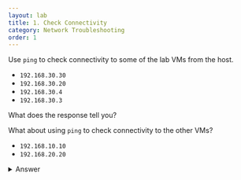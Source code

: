 ```yaml
---
layout: lab
title: 1. Check Connectivity
category: Network Troubleshooting
order: 1
---
```

Use `ping` to check connectivity to some of the lab VMs from the host.

- `192.168.30.30`
- `192.168.30.20`
- `192.168.30.4`
- `192.168.30.3`

What does the response tell you?

What about using `ping` to check connectivity to the other VMs?

- `192.168.10.10`
- `192.168.20.20`

<details>
<summary markdown="span"> Answer </summary>
First, You should see that the first 4 IPs all respond to ping with responses similar to this:

```
PS C:\Users\rgadmin> ping 192.168.30.30

Pinging 192.168.30.30 with 32 bytes of data:
Reply from 192.168.30.30: bytes=32 time<1ms TTL=64
Reply from 192.168.30.30: bytes=32 time<1ms TTL=64
Reply from 192.168.30.30: bytes=32 time<1ms TTL=64
Reply from 192.168.30.30: bytes=32 time<1ms TTL=64

Ping statistics for 192.168.30.30:
    Packets: Sent = 4, Received = 4, Lost = 0 (0% loss),
Approximate round trip times in milli-seconds:
    Minimum = 0ms, Maximum = 0ms, Average = 0ms
PS C:\Users\rgadmin>
```

On Windows, the `ping` command will send 4 requests out and wait for their replies. For each one, it will show you how long the reply took which is indicated by the `time<1ms` bit of the output above.

Lastly, there's some summary information showing how many packets were sent, received, lost and then a % lost figure. There's also some statistical information on minimum, maximum and average response times. 

Try pinging something on the internet, such as `www.google.com` and see how that output differs?

Note that on Linux, the `ping` command will continue until you stop it with `ctrl+c`. You can achieve something similar on Windows with the `-t` flag, e.g. `ping -t 192.168.30.30`. This can be useful if you want to observe response times over a long period. 


Second, you should find that pings to the second set of IPs fail.

```
PS C:\Users\rgadmin> ping 192.168.10.10

Pinging 192.168.10.10 with 32 bytes of data:
Request timed out.
Request timed out.
Request timed out.
Request timed out.

Ping statistics for 192.168.10.10:
    Packets: Sent = 4, Received = 0, Lost = 4 (100% loss),
```

Here you can see the response is `Request timed out`, and there's 100% packet loss.

We'll dig into those a bit later in these labs.


</details>
